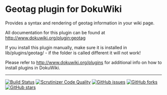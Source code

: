 # Geotag plugin for DokuWiki

Provides a syntax and rendering of geotag information in your wiki page.

All documentation for this plugin can be found at http://www.dokuwiki.org/plugin:geotag

If you install this plugin manually, make sure it is installed in lib/plugins/geotag/ - if the folder is called different it will not work!

Please refer to http://www.dokuwiki.org/plugins for additional info on how to install plugins in DokuWiki.

----
[![Build Status](https://travis-ci.org/mprins/dokuwiki-plugin-geotag.svg?branch=master)](https://travis-ci.org/mprins/dokuwiki-plugin-geotag)
[![Scrutinizer Code Quality](https://scrutinizer-ci.com/g/mprins/dokuwiki-plugin-geotag/badges/quality-score.png?b=master)](https://scrutinizer-ci.com/g/mprins/dokuwiki-plugin-geotag/?branch=master)
[![GitHub issues](https://img.shields.io/github/issues/mprins/dokuwiki-plugin-geotag.svg)](https://github.com/mprins/dokuwiki-plugin-geotag/issues)
[![GitHub forks](https://img.shields.io/github/forks/mprins/dokuwiki-plugin-geotag.svg)](https://github.com/mprins/dokuwiki-plugin-geotag/network)
[![GitHub stars](https://img.shields.io/github/stars/mprins/dokuwiki-plugin-geotag.svg)](https://github.com/mprins/dokuwiki-plugin-geotag/stargazers)

